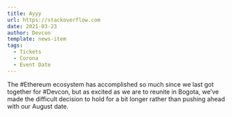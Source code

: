```yaml
---
title: Ayyy
url: https://stackoverflow.com
date: 2021-03-23
author: Devcon
template: news-item
tags:
  - Tickets
  - Corona
  - Event Date
---
```


The #Ethereum ecosystem has accomplished so much since we last got together for #Devcon, but as excited as we are to reunite in Bogota, we’ve made the difficult decision to hold for a bit longer rather than pushing ahead with our August date.
